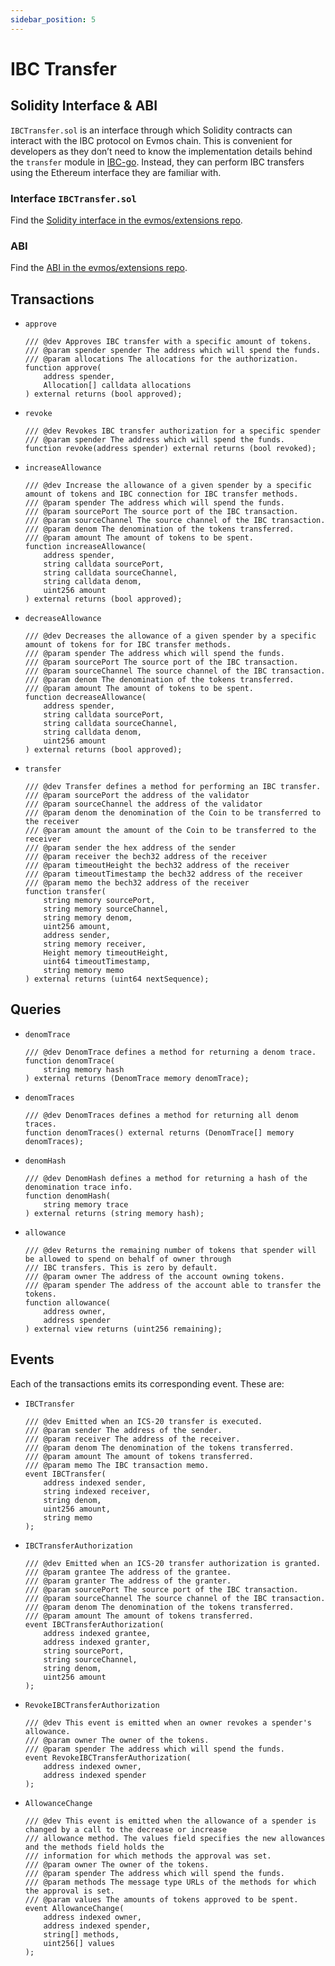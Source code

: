 ```yaml
---
sidebar_position: 5
---
```


# IBC Transfer

## Solidity Interface & ABI

`IBCTransfer.sol` is an interface through which Solidity contracts can interact with the IBC protocol on Evmos chain.
This is convenient for developers as they don’t need to know the implementation details behind
the `transfer` module in [IBC-go](https://ibc.cosmos.network/). Instead,
they can perform IBC transfers using the Ethereum interface they are familiar with.

### Interface `IBCTransfer.sol`

Find the [Solidity interface in the evmos/extensions repo](https://github.com/evmos/extensions/blob/main/precompiles/stateful/IBCTransfer.sol).

### ABI

Find the [ABI in the evmos/extensions repo](https://github.com/evmos/extensions/blob/main/precompiles/abi/ibctransfer.json).

## Transactions

- `approve`

    ```solidity
    /// @dev Approves IBC transfer with a specific amount of tokens.
    /// @param spender spender The address which will spend the funds.
    /// @param allocations The allocations for the authorization.
    function approve(
        address spender,
        Allocation[] calldata allocations
    ) external returns (bool approved);
    ```

- `revoke`

    ```solidity
    /// @dev Revokes IBC transfer authorization for a specific spender
    /// @param spender The address which will spend the funds.
    function revoke(address spender) external returns (bool revoked);
    ```

- `increaseAllowance`
  
    ```solidity
    /// @dev Increase the allowance of a given spender by a specific amount of tokens and IBC connection for IBC transfer methods.
    /// @param spender The address which will spend the funds.
    /// @param sourcePort The source port of the IBC transaction.
    /// @param sourceChannel The source channel of the IBC transaction.
    /// @param denom The denomination of the tokens transferred.
    /// @param amount The amount of tokens to be spent.
    function increaseAllowance(
        address spender,
        string calldata sourcePort,
        string calldata sourceChannel,
        string calldata denom,
        uint256 amount
    ) external returns (bool approved);
    ```

- `decreaseAllowance`
  
    ```solidity
    /// @dev Decreases the allowance of a given spender by a specific amount of tokens for for IBC transfer methods.
    /// @param spender The address which will spend the funds.
    /// @param sourcePort The source port of the IBC transaction.
    /// @param sourceChannel The source channel of the IBC transaction.
    /// @param denom The denomination of the tokens transferred.
    /// @param amount The amount of tokens to be spent.
    function decreaseAllowance(
        address spender,
        string calldata sourcePort,
        string calldata sourceChannel,
        string calldata denom,
        uint256 amount
    ) external returns (bool approved);
    ```

- `transfer`
  
    ```solidity
    /// @dev Transfer defines a method for performing an IBC transfer.
    /// @param sourcePort the address of the validator
    /// @param sourceChannel the address of the validator
    /// @param denom the denomination of the Coin to be transferred to the receiver
    /// @param amount the amount of the Coin to be transferred to the receiver
    /// @param sender the hex address of the sender
    /// @param receiver the bech32 address of the receiver
    /// @param timeoutHeight the bech32 address of the receiver
    /// @param timeoutTimestamp the bech32 address of the receiver
    /// @param memo the bech32 address of the receiver
    function transfer(
        string memory sourcePort,
        string memory sourceChannel,
        string memory denom,
        uint256 amount,
        address sender,
        string memory receiver,
        Height memory timeoutHeight,
        uint64 timeoutTimestamp,
        string memory memo
    ) external returns (uint64 nextSequence);
    ```

## Queries

- `denomTrace`
  
    ```solidity
    /// @dev DenomTrace defines a method for returning a denom trace.
    function denomTrace(
        string memory hash
    ) external returns (DenomTrace memory denomTrace);
    ```

- `denomTraces`
  
    ```solidity
    /// @dev DenomTraces defines a method for returning all denom traces.
    function denomTraces() external returns (DenomTrace[] memory denomTraces);
    ```

- `denomHash`
  
    ```solidity
    /// @dev DenomHash defines a method for returning a hash of the denomination trace info.
    function denomHash(
        string memory trace
    ) external returns (string memory hash);
    ```

- `allowance`
  
    ```solidity
    /// @dev Returns the remaining number of tokens that spender will be allowed to spend on behalf of owner through
    /// IBC transfers. This is zero by default.
    /// @param owner The address of the account owning tokens.
    /// @param spender The address of the account able to transfer the tokens.
    function allowance(
        address owner,
        address spender
    ) external view returns (uint256 remaining);
    ```

## Events

Each of the transactions emits its corresponding event. These are:

- `IBCTransfer`

    ```solidity
    /// @dev Emitted when an ICS-20 transfer is executed.
    /// @param sender The address of the sender.
    /// @param receiver The address of the receiver.
    /// @param denom The denomination of the tokens transferred.
    /// @param amount The amount of tokens transferred.
    /// @param memo The IBC transaction memo.
    event IBCTransfer(
        address indexed sender,
        string indexed receiver,
        string denom,
        uint256 amount,
        string memo
    );
    ```

- `IBCTransferAuthorization`

    ```solidity
    /// @dev Emitted when an ICS-20 transfer authorization is granted.
    /// @param grantee The address of the grantee.
    /// @param granter The address of the granter.
    /// @param sourcePort The source port of the IBC transaction.
    /// @param sourceChannel The source channel of the IBC transaction.
    /// @param denom The denomination of the tokens transferred.
    /// @param amount The amount of tokens transferred.
    event IBCTransferAuthorization(
        address indexed grantee,
        address indexed granter,
        string sourcePort,
        string sourceChannel,
        string denom,
        uint256 amount
    );
    ```

- `RevokeIBCTransferAuthorization`

    ```solidity
    /// @dev This event is emitted when an owner revokes a spender's allowance.
    /// @param owner The owner of the tokens.
    /// @param spender The address which will spend the funds.
    event RevokeIBCTransferAuthorization(
        address indexed owner,
        address indexed spender
    );
    ```

- `AllowanceChange`

    ```solidity
    /// @dev This event is emitted when the allowance of a spender is changed by a call to the decrease or increase
    /// allowance method. The values field specifies the new allowances and the methods field holds the
    /// information for which methods the approval was set.
    /// @param owner The owner of the tokens.
    /// @param spender The address which will spend the funds.
    /// @param methods The message type URLs of the methods for which the approval is set.
    /// @param values The amounts of tokens approved to be spent.
    event AllowanceChange(
        address indexed owner,
        address indexed spender,
        string[] methods,
        uint256[] values
    );
    ```
